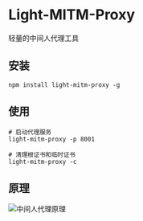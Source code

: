 # Light-MITM-Proxy
轻量的中间人代理工具

## 安装
```
npm install light-mitm-proxy -g
```

## 使用

```
# 启动代理服务
light-mitm-proxy -p 8001

# 清理根证书和临时证书
light-mitm-proxy -c
```

## 原理

![中间人代理原理](https://user-gold-cdn.xitu.io/2019/1/31/168a19046136e3b3?w=1639&h=1402&f=png&s=218646)
